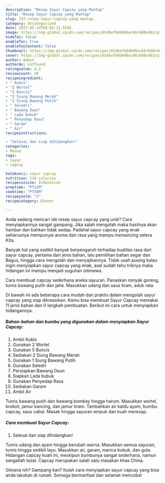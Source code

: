 ```yaml
---
description: "Resep Sayur Capcay yang Mantap"
title: "Resep Sayur Capcay yang Mantap"
slug: 337-resep-sayur-capcay-yang-mantap
category: Uncategorized
date: 2022-05-14T00:02:11.554Z
image: https://img-global.cpcdn.com/recipes/65d6efb8d040ac66/680x482cq70/sayur-capcay-foto-resep-utama.jpg
hideToc: false
enableToc: true
enableTocContent: false
thumbnail: https://img-global.cpcdn.com/recipes/65d6efb8d040ac66/680x482cq70/sayur-capcay-foto-resep-utama.jpg
cover: https://img-global.cpcdn.com/recipes/65d6efb8d040ac66/680x482cq70/sayur-capcay-foto-resep-utama.jpg
author: Admin
authorAv: notfound
ratingvalue: 4.2
reviewcount: 20
recipeingredient:
- " Kubis"
- "2 Wortel"
- "5 Buncis"
- "2 Siung Bawang Merah"
- "1 Siung Bawang Putih"
- " Seledri"
- " Bawang Daun"
- " Lada bubuk"
- " Penyedap Rasa"
- " Garam"
- " Air"
recipeinstructions:

- "Selesai dan siap dihidangkan!"
categories:
- Resep
tags:
- sayur
- capcay

katakunci: sayur capcay 
nutrition: 110 calories
recipecuisine: Indonesian
preptime: "PT12M"
cooktime: "PT56M"
recipeyield: "2"
recipecategory: Dinner

---
```





Anda sedang mencari ide resep sayur capcay yang unik? Cara menyiapkannya sangat gampang. Jika salah mengolah maka hasilnya akan hambar dan bahkan tidak sedap. Padahal sayur capcay yang enak seharusnya mempunyai aroma dan rasa yang mampu memancing selera Kita.





Banyak hal yang sedikit banyak berpengaruh terhadap kualitas rasa dari sayur capcay, pertama dari jenis bahan, lalu pemilihan bahan segar dan Bagus, hingga cara mengolah dan menyajikannya. Tidak usah pusing kalau ingin menyiapkan sayur capcay yang enak,      asal sudah tahu triknya maka hidangan ini mampu menjadi suguhan istimewa.














Cara membuat capcay sederhana aneka sayuran. Panaskan minyak goreng, tumis bawang putih dan jahe. Masukkan udang dan saus tiram, aduk rata.






Di bawah ini ada beberapa cara mudah dan praktis dalam mengolah sayur capcay yang siap dikreasikan. Kamu bisa membuat Sayur Capcay memakai 11 jenis bahan dan 0 langkah pembuatan. Berikut ini cara untuk menyiapkan hidangannya.

<!--inarticleads1-->

##### Bahan-bahan dan bumbu yang digunakan dalam menyiapkan Sayur Capcay:

1. Ambil  Kubis
1. Gunakan 2 Wortel
1. Gunakan 5 Buncis
1. Sediakan 2 Siung Bawang Merah
1. Gunakan 1 Siung Bawang Putih
1. Gunakan  Seledri
1. Persiapkan  Bawang Daun
1. Siapkan  Lada bubuk
1. Gunakan  Penyedap Rasa
1. Sediakan  Garam
1. Ambil  Air


Tumis bawang putih dan bawang bombay hingga harum. Masukkan wortel, brokoli, jamur kancing, dan jamur tiram. Tambahkan air kaldu ayam, bumbu capcay, saus cabai. Masak hingga sayuran empuk dan kuah meresap. 

<!--inarticleads2-->

##### Cara membuat Sayur Capcay:


1. Selesai dan siap dihidangkan!

Tumis udang dan ayam hingga berubah warna. Masukkan semua sayuran, tumis hingga sedikit layu. Masukkan air, garam, merica bubuk, dan gula. Hidangan capcay kuah ini, meskipun bumbunya sangat sederhana, namun sangatlah lezat. Capcay merupakan salah satu masakan khas China. 

Gimana nih? Gampang kan? Itulah cara menyiapkan sayur capcay yang bisa anda lakukan di rumah. Semoga bermanfaat dan selamat mencoba!
